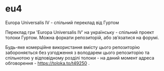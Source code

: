 # eu4
Europa Universalis IV - спільний переклад від Гуртом

Переклад гри 'Europa Universalis IV' на українську - спільний проект толоки Гуртом. 
Можна форкати репозиторій, або звʼязатися на форумі.

Будь-яке комерційне використання вмісту цього репозиторію забороняється без узгодження з володарем цього репозиторію та спільнотою у відповідному розділі толоки - на даний момент адреса обговорення - https://toloka.to/t49250 .
